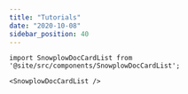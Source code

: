 ```yaml
---
title: "Tutorials"
date: "2020-10-08"
sidebar_position: 40
---
```


```mdx-code-block
import SnowplowDocCardList from '@site/src/components/SnowplowDocCardList';

<SnowplowDocCardList />
```
